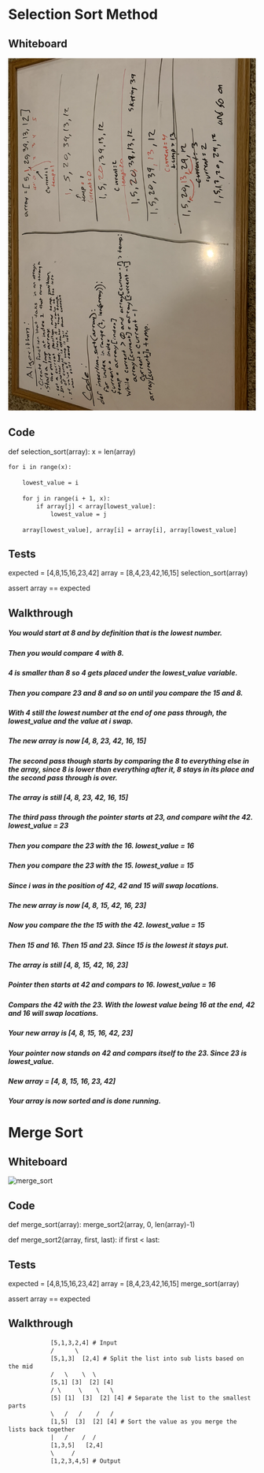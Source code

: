 # Selection Sort Method

## Whiteboard
![selection_sort](assets/select_sort.png)

## Code

def selection_sort(array):
    x = len(array)

    for i in range(x):

        lowest_value = i

        for j in range(i + 1, x):
            if array[j] < array[lowest_value]:
                lowest_value = j

        array[lowest_value], array[i] = array[i], array[lowest_value]


## Tests

expected = [4,8,15,16,23,42]
array = [8,4,23,42,16,15]
selection_sort(array)

assert array == expected


## Walkthrough

##### You would start at 8 and by definition that is the lowest number.
##### Then you would compare 4 with 8.
##### 4 is smaller than 8 so 4 gets placed under the lowest_value variable.
##### Then you compare 23 and 8 and so on until you compare the 15 and 8.
##### With 4 still the lowest number at the end of one pass through, the lowest_value and the value at i swap.
##### The new array is now [4, 8, 23, 42, 16, 15]
##### The second pass though starts by comparing the 8 to everything else in the array, since 8 is lower than everything after it, 8 stays in its place and the second pass through is over.
##### The array is still [4, 8, 23, 42, 16, 15]
##### The third pass through the pointer starts at 23, and compare wiht the 42. lowest_value = 23
##### Then you compare the 23 with the 16. lowest_value = 16
##### Then you compare the 23 with the 15. lowest_value = 15
##### Since i was in the position of 42, 42 and 15 will swap locations.
##### The new array is now [4, 8, 15, 42, 16, 23]
##### Now you compare the the 15 with the 42. lowest_value = 15
##### Then 15 and 16. Then 15 and 23. Since 15 is the lowest it stays put.
##### The array is still [4, 8, 15, 42, 16, 23]
##### Pointer then starts at 42 and compars to 16. lowest_value = 16
##### Compars the 42 with the 23. With the lowest value being 16 at the end, 42 and 16 will swap locations.
##### Your new array is [4, 8, 15, 16, 42, 23]
##### Your pointer now stands on 42 and compars itself to the 23. Since 23 is lowest_value.
##### New array = [4, 8, 15, 16, 23, 42]
##### Your array is now sorted and is done running.

# Merge Sort

## Whiteboard
![merge_sort](assets/merge_sort.png)

## Code

def merge_sort(array):
        merge_sort2(array, 0, len(array)-1)

def merge_sort2(array, first, last):
        if first < last:


## Tests

expected = [4,8,15,16,23,42]
array = [8,4,23,42,16,15]
merge_sort(array)

assert array == expected


## Walkthrough

                [5,1,3,2,4] # Input
                /      \
                [5,1,3]  [2,4] # Split the list into sub lists based on the mid
                /   \    \  \
                [5,1] [3]  [2] [4]
                / \     \    \   \
                [5] [1]  [3]  [2] [4] # Separate the list to the smallest parts
                \   /   /    /   /
                [1,5]  [3]  [2] [4] # Sort the value as you merge the lists back together
                |   /    /  /
                [1,3,5]   [2,4]
                \     /
                [1,2,3,4,5] # Output